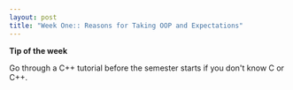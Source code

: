 ```yaml
---
layout: post
title: "Week One:: Reasons for Taking OOP and Expectations"
---
```

**Tip of the week**

Go through a C++ tutorial before the semester starts if you don't know C or C++.
